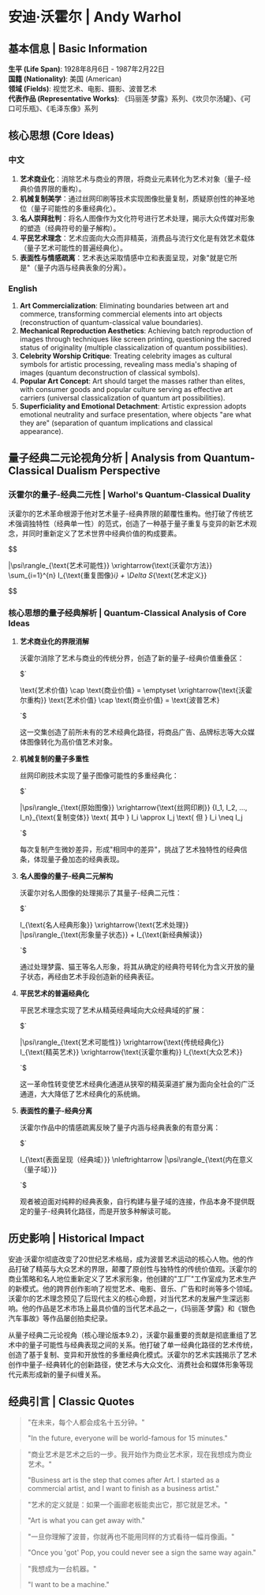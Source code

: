 # 安迪·沃霍尔 | Andy Warhol

## 基本信息 | Basic Information

**生平 (Life Span)**: 1928年8月6日 - 1987年2月22日  
**国籍 (Nationality)**: 美国 (American)  
**领域 (Fields)**: 视觉艺术、电影、摄影、波普艺术  
**代表作品 (Representative Works)**: 《玛丽莲·梦露》系列、《坎贝尔汤罐》、《可口可乐瓶》、《毛泽东像》系列

## 核心思想 (Core Ideas)

### 中文
1. **艺术商业化**：消除艺术与商业的界限，将商业元素转化为艺术对象（量子-经典价值界限的重构）。
2. **机械复制美学**：通过丝网印刷等技术实现图像批量复制，质疑原创性的神圣地位（量子可能性的多重经典化）。
3. **名人崇拜批判**：将名人图像作为文化符号进行艺术处理，揭示大众传媒对形象的塑造（经典符号的量子解构）。
4. **平民艺术理念**：艺术应面向大众而非精英，消费品与流行文化是有效艺术载体（量子艺术可能性的普遍经典化）。
5. **表面性与情感疏离**：艺术表达采取情感中立和表面呈现，对象"就是它所是"（量子内涵与经典表象的分离）。

### English
1. **Art Commercialization**: Eliminating boundaries between art and commerce, transforming commercial elements into art objects (reconstruction of quantum-classical value boundaries).
2. **Mechanical Reproduction Aesthetics**: Achieving batch reproduction of images through techniques like screen printing, questioning the sacred status of originality (multiple classicalization of quantum possibilities).
3. **Celebrity Worship Critique**: Treating celebrity images as cultural symbols for artistic processing, revealing mass media's shaping of images (quantum deconstruction of classical symbols).
4. **Popular Art Concept**: Art should target the masses rather than elites, with consumer goods and popular culture serving as effective art carriers (universal classicalization of quantum art possibilities).
5. **Superficiality and Emotional Detachment**: Artistic expression adopts emotional neutrality and surface presentation, where objects "are what they are" (separation of quantum implications and classical appearance).

## 量子经典二元论视角分析 | Analysis from Quantum-Classical Dualism Perspective

### 沃霍尔的量子-经典二元性 | Warhol's Quantum-Classical Duality

沃霍尔的艺术革命根源于他对艺术量子-经典界限的颠覆性重构。他打破了传统艺术强调独特性（经典单一性）的范式，创造了一种基于量子重复与变异的新艺术观念，并同时重新定义了艺术世界中经典价值的构成要素。

$$

|\psi\rangle_{\text{艺术可能性}} \xrightarrow{\text{沃霍尔方法}} \sum_{i=1}^{n} I_{\text{重复图像}_i} + \Delta S_{\text{艺术定义}}

$$

### 核心思想的量子经典解析 | Quantum-Classical Analysis of Core Ideas

1. **艺术商业化的界限消解**

   沃霍尔消除了艺术与商业的传统分界，创造了新的量子-经典价值重叠区：

   $`
   
   \text{艺术价值} \cap \text{商业价值} = \emptyset \xrightarrow{\text{沃霍尔重构}} \text{艺术价值} \cap \text{商业价值} = \text{波普艺术}
   
   `$

   这一交集创造了前所未有的艺术经典化路径，将商品广告、品牌标志等大众媒体图像转化为高价值艺术对象。

2. **机械复制的量子多重性**

   丝网印刷技术实现了量子图像可能性的多重经典化：

   $`
   
   |\psi\rangle_{\text{原始图像}} \xrightarrow{\text{丝网印刷}} \{I_1, I_2, ..., I_n\}_{\text{复制变体}} \text{ 其中 } I_i \approx I_j \text{ 但 } I_i \neq I_j
   
   `$

   每次复制产生微妙差异，形成"相同中的差异"，挑战了艺术独特性的经典信条，体现量子叠加态的经典表现。

3. **名人图像的量子-经典二元解构**

   沃霍尔对名人图像的处理揭示了其量子-经典二元性：

   $`
   
   I_{\text{名人经典形象}} \xrightarrow{\text{艺术处理}} |\psi\rangle_{\text{形象量子状态}} + I_{\text{新经典解读}}
   
   `$

   通过处理梦露、猫王等名人形象，将其从确定的经典符号转化为含义开放的量子状态，再经由艺术手段创造新的经典表征。

4. **平民艺术的普遍经典化**

   平民艺术理念实现了艺术从精英经典域向大众经典域的扩展：

   $`
   
   |\psi\rangle_{\text{艺术可能性}} \xrightarrow{\text{传统经典化}} I_{\text{精英艺术}} \xrightarrow{\text{沃霍尔重构}} I_{\text{大众艺术}}
   
   `$

   这一革命性转变使艺术经典化通道从狭窄的精英渠道扩展为面向全社会的广泛通道，大大降低了艺术经典化的系统熵。

5. **表面性的量子-经典分离**

   沃霍尔作品中的情感疏离反映了量子内涵与经典表象的有意分离：

   $`
   
   I_{\text{表面呈现（经典域）}} \nleftrightarrow |\psi\rangle_{\text{内在意义（量子域）}}
   
   `$

   观者被迫面对纯粹的经典表象，自行构建与量子域的连接，作品本身不提供既定的量子-经典转化路径，而是开放多种解读可能。

## 历史影响 | Historical Impact

安迪·沃霍尔彻底改变了20世纪艺术格局，成为波普艺术运动的核心人物。他的作品打破了精英与大众艺术的界限，颠覆了原创性与独特性的传统价值观。沃霍尔的商业策略和名人地位重新定义了艺术家形象，他创建的"工厂"工作室成为艺术生产的新模式。他的跨界创作影响了视觉艺术、电影、音乐、广告和时尚等多个领域。沃霍尔的艺术理念预见了后现代主义的核心命题，对当代艺术的发展产生深远影响。他的作品是艺术市场上最具价值的当代艺术品之一，《玛丽莲·梦露》和《银色汽车事故》等作品屡创拍卖纪录。

从量子经典二元论视角（核心理论版本9.2），沃霍尔最重要的贡献是彻底重组了艺术中的量子可能性与经典表现之间的关系。他打破了单一经典化路径的艺术传统，创造了基于复制、变异和开放性的多重经典化模式。沃霍尔的艺术实践揭示了艺术创作中量子-经典转化的创新路径，使艺术与大众文化、消费社会和媒体形象等现代元素形成新的量子纠缠关系。

## 经典引言 | Classic Quotes

> "在未来，每个人都会成名十五分钟。"
> 
> "In the future, everyone will be world-famous for 15 minutes."

> "商业艺术是艺术之后的一步。我开始作为商业艺术家，现在我想成为商业艺术。"
> 
> "Business art is the step that comes after Art. I started as a commercial artist, and I want to finish as a business artist."

> "艺术的定义就是：如果一个画廊老板能卖出它，那它就是艺术。"
> 
> "Art is what you can get away with."

> "一旦你理解了波普，你就再也不能用同样的方式看待一幅肖像画。"
> 
> "Once you 'got' Pop, you could never see a sign the same way again."

> "我想成为一台机器。"
> 
> "I want to be a machine."
